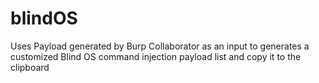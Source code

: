 # blindOS
Uses Payload generated by Burp Collaborator as an input to generates a customized Blind OS command injection payload list and copy it to the clipboard
